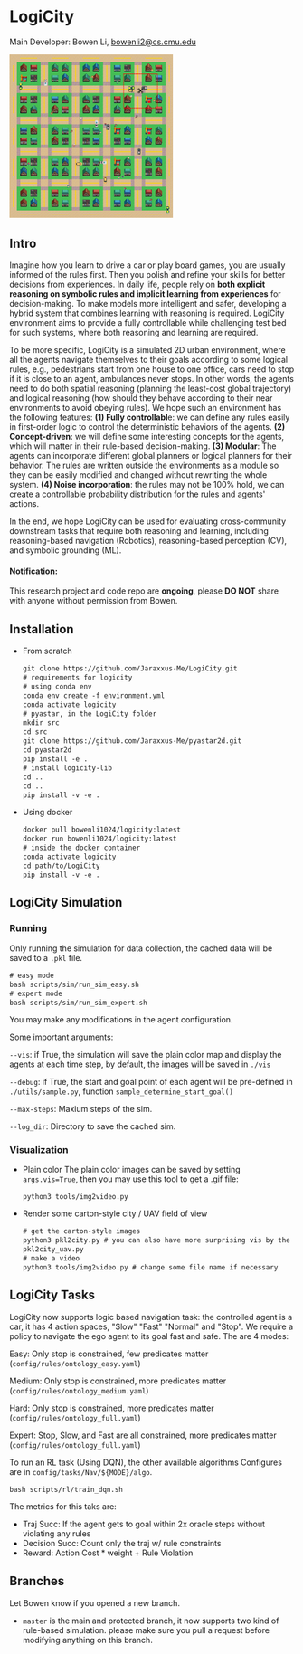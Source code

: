 # LogiCity

Main Developer: Bowen Li, bowenli2@cs.cmu.edu

<img src="imgs/81.png" alt="81" style="zoom:30%;" />

## Intro

Imagine how you learn to drive a car or play board games, you are usually informed of the rules first. Then you polish and refine your skills for better decisions from experiences. In daily life, people rely on **both explicit reasoning on symbolic rules and implicit learning from experiences** for decision-making. To make models more intelligent and safer, developing a hybrid system that combines learning with reasoning is required. LogiCity environment aims to provide a fully controllable while challenging test bed for such systems, where both reasoning and learning are required.

To be more specific, LogiCity is a simulated 2D urban environment, where all the agents navigate themselves to their goals according to some logical rules, e.g., pedestrians start from one house to one office, cars need to stop if it is close to an agent, ambulances never stops. In other words, the agents need to do both spatial reasoning (planning the least-cost global trajectory) and logical reasoning (how should they behave according to their near environments to avoid obeying rules). We hope such an environment has the following features: **(1) Fully controllabl**e: we can define any rules easily in first-order logic to control the deterministic behaviors of the agents. **(2) Concept-driven**: we will define some interesting concepts for the agents, which will matter in their rule-based decision-making. **(3) Modular**: The agents can incorporate different global planners or logical planners for their behavior. The rules are written outside the environments as a module so they can be easily modified and changed without rewriting the whole system. **(4) Noise incorporation**: the rules may not be 100% hold, we can create a controllable probability distribution for the rules and agents' actions.

In the end, we hope LogiCity can be used for evaluating cross-community downstream tasks that require both reasoning and learning, including reasoning-based navigation (Robotics), reasoning-based perception (CV), and symbolic grounding (ML).

#### Notification:

This research project and code repo are **ongoing**, please **DO NOT** share with anyone without permission from Bowen.

## Installation

- From scratch

  ```shell
  git clone https://github.com/Jaraxxus-Me/LogiCity.git
  # requirements for logicity
  # using conda env
  conda env create -f environment.yml
  conda activate logicity
  # pyastar, in the LogiCity folder
  mkdir src
  cd src
  git clone https://github.com/Jaraxxus-Me/pyastar2d.git
  cd pyastar2d
  pip install -e .
  # install logicity-lib
  cd ..
  cd ..
  pip install -v -e .
  ```
- Using docker

  ```shell
  docker pull bowenli1024/logicity:latest
  docker run bowenli1024/logicity:latest
  # inside the docker container
  conda activate logicity
  cd path/to/LogiCity
  pip install -v -e .
  ```

## LogiCity Simulation

### Running

Only running the simulation for data collection, the cached data will be saved to a `.pkl` file.

```shell
# easy mode
bash scripts/sim/run_sim_easy.sh
# expert mode
bash scripts/sim/run_sim_expert.sh
```

You may make any modifications in the agent configuration.

Some important arguments:

`--vis`: if True, the simulation will save the plain color map and display the agents at each time step, by default, the images will be saved in `./vis`

`--debug`: if True, the start and goal point of each agent will be pre-defined in `./utils/sample.py`, function `sample_determine_start_goal()`

`--max-steps`: Maxium steps of the sim.

`--log_dir`: Directory to save the cached sim.

### Visualization

- Plain color
  The plain color images can be saved by setting `args.vis=True`, then you may use this tool to get a .gif file:
  ```python3
  python3 tools/img2video.py
  ```
- Render some carton-style city / UAV field of view
  ```python3
  # get the carton-style images
  python3 pkl2city.py # you can also have more surprising vis by the pkl2city_uav.py
  # make a video
  python3 tools/img2video.py # change some file name if necessary
  ```

## LogiCity Tasks

LogiCity now supports logic based navigation task: the controlled agent is a car, it has 4 action spaces, "Slow" "Fast" "Normal" and "Stop". We require a policy to navigate the ego agent to its goal fast and safe. The are 4 modes:

Easy: Only stop is constrained, few predicates matter (`config/rules/ontology_easy.yaml`)

Medium: Only stop is constrained, more predicates matter (`config/rules/ontology_medium.yaml`)

Hard:  Only stop is constrained, more predicates matter (`config/rules/ontology_full.yaml`)

Expert: Stop, Slow, and Fast are all constrained, more predicates matter (`config/rules/ontology_full.yaml`)

To run an RL task (Using DQN), the other available algorithms Configures are in `config/tasks/Nav/${MODE}/algo`.

```
bash scripts/rl/train_dqn.sh
```

The metrics for this taks are:
- Traj Succ: If the agent gets to goal within 2x oracle steps without violating any rules
- Decision Succ: Count only the traj w/ rule constraints
- Reward: Action Cost * weight + Rule Violation


## Branches

Let Bowen know if you opened a new branch.

- `master`
  is the main and protected branch, it now supports two kind of rule-based simulation. please make sure you pull a request before modifying anything on this branch.
